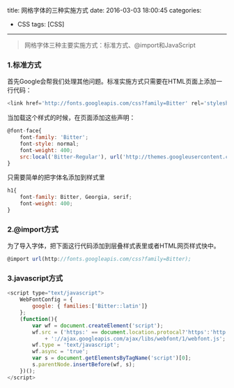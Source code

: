 ﻿title: 网格字体的三种实施方式
date: 2016-03-03 18:00:45
categories:
- CSS
tags: [CSS]

---

> 网格字体三种主要实施方式：标准方式、@import和JavaScript

### 1.标准方式
首先Google会帮我们处理其他问题。标准实施方式只需要在HTML页面上添加一行代码：
``` javascript
<link href='http://fonts.googleapis.com/css?family=Bitter' rel='stylesheet' type='text/css'>
```
当加载这个样式的时候，在页面添加这些声明：
``` javascript
@font-face{
	font-family: 'Bitter';
	font-style: normal;
	font-weight: 400;
	src:local('Bitter-Regular'), url('http://themes.googleusercontent.com/static/fonts/bitter/v4/SHIcXhdd5RknatSg0zyEkA.woff') format('woff');
}
```
只需要简单的把字体名添加到样式里
``` javascript
h1{
	font-family: Bitter, Georgia, serif;
	font-weight: 400;
}
```
<!-- more -->

### 2.@import方式
为了导入字体，把下面这行代码添加到层叠样式表里或者HTML网页样式快中。
``` javascript
@import url(http://fonts.googleapis.com/css?family=Bitter);
```
### 3.javascript方式
``` javascript
<script type="text/javascript">
	WebFontConfig = {
		google: { families:['Bitter::latin']}
	};
	(function(){
		var wf = document.createElement('script');
		wf.src = ('https:' == document.location.protocal?'https':'http')
			+ '://ajax.googleapis.com/ajax/libs/webfont/1/webfont.js';
		wf.type = 'text/javascript';
		wf.async = 'true';
		var s = document.getElementsByTagName('script')[0];
		s.parentNode.insertBefore(wf, s);
	})();
</script>
```


